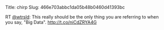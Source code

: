Title: chirp
Slug: 466e703abbc1da05b48b0460d41393bc

RT <a href="http://twitter.com/wtrsld">@wtrsld</a>: This really should be the only thing you are referring to when you say, "Big Data". <a href="http://t.co/niCdZRYA4G">http://t.co/niCdZRYA4G</a>
